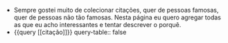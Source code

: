 - Sempre gostei muito de colecionar citações, quer de pessoas famosas, quer de pessoas não tão famosas. Nesta página eu quero agregar todas as que eu acho interessantes e tentar descrever o porquê.
- {{query [[citação]]}}
  query-table:: false